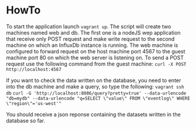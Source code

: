 # HowTo

To start the application launch `vagrant up`.
The script will create two machines named web and db. The first one is a nodeJS wep application that receive only POST request and make write request to the second machine on which an InfluxDb instance is running.
The web machine is configured to forward request on the host machine port 4567 to the guest machine port 80 on which the web server is listening on.
To send a POST request use the following command from the guest machine:
`curl -X POST http://localhost:4567`

If you want to check the data written on the database, you need to enter into the db machine and make a query, so type the following:
`vagrant ssh db`
`curl -G 'http://localhost:8086/query?pretty=true' --data-urlencode "db=mydb" --data-urlencode "q=SELECT \"value\" FROM \"eventlog\" WHERE \"region\"='us-west'"`

You should receive a json reponse containing the datasets written in the database so far.
